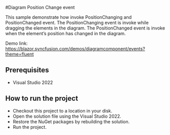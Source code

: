 #Diagram Position Change event

This sample demonstrate how invoke PositionChanging and PositionChanged event. The PositionChanging event is invoke while dragging the elements in the diagram. The PositionChanged event is invoke when the element’s position has changed in the diagram.

Demo link:
https://blazor.syncfusion.com/demos/diagramcomponent/events?theme=fluent

## Prerequisites

* Visual Studio 2022

## How to run the project

* Checkout this project to a location in your disk.
* Open the solution file using the Visual Studio 2022.
* Restore the NuGet packages by rebuilding the solution.
* Run the project.
